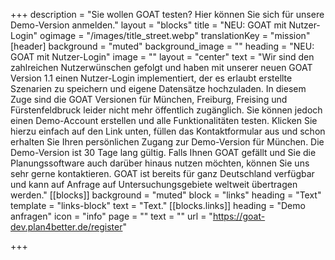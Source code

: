 +++
description = "Sie wollen GOAT testen? Hier können Sie sich für unsere Demo-Version anmelden."
layout = "blocks"
title = "NEU: GOAT mit Nutzer-Login"
ogimage = "/images/title_street.webp"
translationKey = "mission"
[header]
background = "muted"
background_image = ""
heading = "NEU: GOAT mit Nutzer-Login"
image = ""
layout = "center"
text = "Wir sind den zahlreichen Nutzerwünschen gefolgt und haben mit unserer neuen GOAT Version 1.1 einen Nutzer-Login implementiert, der es erlaubt erstellte Szenarien zu speichern und eigene Datensätze hochzuladen. In diesem Zuge sind die GOAT Versionen für München, Freiburg, Freising und Fürstenfeldbruck leider nicht mehr öffentlich zugänglich. Sie können jedoch einen Demo-Account erstellen und alle Funktionalitäten testen. Klicken Sie hierzu einfach auf den Link unten, füllen das Kontaktformular aus und schon erhalten Sie Ihren persönlichen Zugang zur Demo-Version für München. Die Demo-Version ist 30 Tage lang gültig. Falls Ihnen GOAT gefällt und Sie die Planungssoftware auch darüber hinaus nutzen möchten, können Sie uns sehr gerne kontaktieren. GOAT ist bereits für ganz Deutschland verfügbar und kann auf Anfrage auf Untersuchungsgebiete weltweit übertragen werden."
[[blocks]]
background = "muted"
block = "links"
heading = "Text"
template = "links-block"
text = "Text."
[[blocks.links]]
heading = "Demo anfragen"
icon = "info"
page = ""
text = ""
url = "https://goat-dev.plan4better.de/register"

+++
